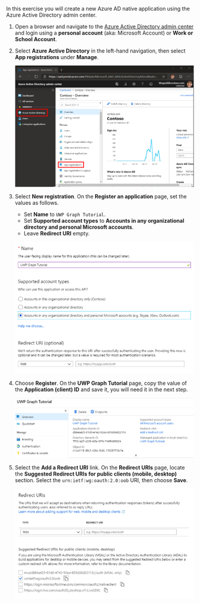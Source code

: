 <!-- markdownlint-disable MD002 MD041 -->

In this exercise you will create a new Azure AD native application using the Azure Active Directory admin center.

1. Open a browser and navigate to the [Azure Active Directory admin center](https://aad.portal.azure.com) and login using a **personal account** (aka: Microsoft Account) or **Work or School Account**.

1. Select **Azure Active Directory** in the left-hand navigation, then select **App registrations** under **Manage**.

    ![A screenshot of the App registrations ](./images/aad-portal-app-registrations.png)

1. Select **New registration**. On the **Register an application** page, set the values as follows.

    - Set **Name** to `UWP Graph Tutorial`.
    - Set **Supported account types** to **Accounts in any organizational directory and personal Microsoft accounts**.
    - Leave **Redirect URI** empty.

    ![A screenshot of the Register an application page](./images/aad-register-an-app.png)

1. Choose **Register**. On the **UWP Graph Tutorial** page, copy the value of the **Application (client) ID** and save it, you will need it in the next step.

    ![A screenshot of the application ID of the new app registration](./images/aad-application-id.png)

1. Select the **Add a Redirect URI** link. On the **Redirect URIs** page, locate the **Suggested Redirect URIs for public clients (mobile, desktop)** section. Select the `urn:ietf:wg:oauth:2.0:oob` URI, then choose **Save**.

    ![A screenshot of the Redirect URIs page](./images/aad-redirect-uris.png)